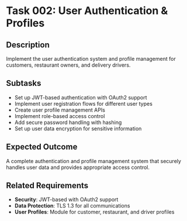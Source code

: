 # Task 002: User Authentication & Profiles

## Description
Implement the user authentication system and profile management for customers, restaurant owners, and delivery drivers.

## Subtasks
- Set up JWT-based authentication with OAuth2 support
- Implement user registration flows for different user types
- Create user profile management APIs
- Implement role-based access control
- Add secure password handling with hashing
- Set up user data encryption for sensitive information

## Expected Outcome
A complete authentication and profile management system that securely handles user data and provides appropriate access control.

## Related Requirements
- **Security**: JWT-based with OAuth2 support
- **Data Protection**: TLS 1.3 for all communications
- **User Profiles**: Module for customer, restaurant, and driver profiles

